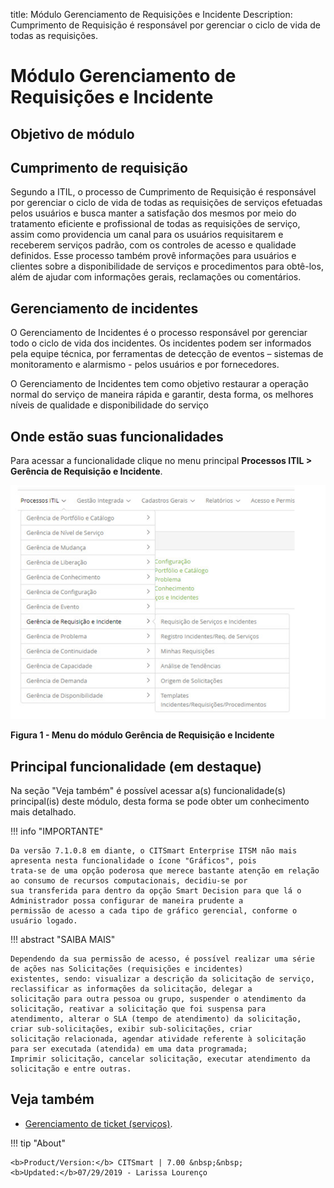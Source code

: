 title:  Módulo Gerenciamento de Requisições e Incidente
Description: Cumprimento de Requisição é responsável por gerenciar o ciclo de vida de todas as requisições. 
# Módulo Gerenciamento de Requisições e Incidente

Objetivo de módulo
---------------------

Cumprimento de requisição
---------------------------

Segundo a ITIL, o processo de Cumprimento de Requisição é responsável por gerenciar o ciclo de vida de todas as requisições de 
serviços efetuadas pelos usuários e busca manter a satisfação dos mesmos por meio do tratamento eficiente e profissional de todas
as requisições de serviço, assim como providencia um canal para os usuários requisitarem e receberem serviços padrão, com os 
controles de acesso e qualidade definidos. Esse processo também provê informações para usuários e clientes sobre a disponibilidade
de serviços e procedimentos para obtê-los, além de ajudar com informações gerais, reclamações ou comentários.

Gerenciamento de incidentes
-----------------------------

O Gerenciamento de Incidentes é o processo responsável por gerenciar todo o ciclo de vida dos incidentes. Os incidentes podem ser
informados pela equipe técnica, por ferramentas de detecção de eventos – sistemas de monitoramento e alarmismo - pelos usuários e
por fornecedores.

O Gerenciamento de Incidentes tem como objetivo restaurar a operação normal do serviço de maneira rápida e garantir, desta forma, os
melhores níveis de qualidade e disponibilidade do serviço

Onde estão suas funcionalidades
---------------------------------

Para acessar a funcionalidade clique no menu principal **Processos ITIL > Gerência de Requisição e Incidente**.

![Menu](images/mod-ticket.img1.jpg)

**Figura 1 - Menu do módulo Gerência de Requisição e Incidente**

Principal funcionalidade (em destaque)
---------------------------------------

Na seção "Veja também" é possível acessar a(s) funcionalidade(s) principal(is) deste módulo, desta forma se pode obter um 
conhecimento mais detalhado.

!!! info "IMPORTANTE"

    Da versão 7.1.0.8 em diante, o CITSmart Enterprise ITSM não mais apresenta nesta funcionalidade o ícone "Gráficos", pois 
    trata-se de uma opção poderosa que merece bastante atenção em relação ao consumo de recursos computacionais, decidiu-se por
    sua transferida para dentro da opção Smart Decision para que lá o Administrador possa configurar de maneira prudente a 
    permissão de acesso a cada tipo de gráfico gerencial, conforme o usuário logado.
    
!!! abstract "SAIBA MAIS"

    Dependendo da sua permissão de acesso, é possível realizar uma série de ações nas Solicitações (requisições e incidentes)
    existentes, sendo: visualizar a descrição da solicitação de serviço, reclassificar as informações da solicitação, delegar a
    solicitação para outra pessoa ou grupo, suspender o atendimento da solicitação, reativar a solicitação que foi suspensa para
    atendimento, alterar o SLA (tempo de atendimento) da solicitação, criar sub-solicitações, exibir sub-solicitações, criar 
    solicitação relacionada, agendar atividade referente à solicitação para ser executada (atendida) em uma data programada; 
    Imprimir solicitação, cancelar solicitação, executar atendimento da solicitação e entre outras.
    
Veja também
-------------

- [Gerenciamento de ticket (serviços)](/pt-br/citsmart-platform-7/processes/tickets/ticket-management.html).

!!! tip "About"

    <b>Product/Version:</b> CITSmart | 7.00 &nbsp;&nbsp;
    <b>Updated:</b>07/29/2019 - Larissa Lourenço
